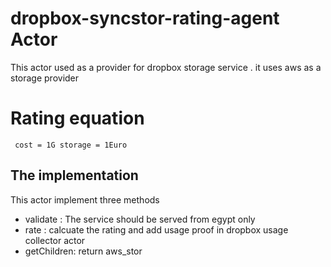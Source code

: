# dropbox-syncstor-rating-agent Actor

This actor used as a provider for dropbox storage service . it uses aws as a storage provider

# Rating equation 
     cost = 1G storage = 1Euro

## The implementation

This actor implement three methods
- validate :
    The service should be served from egypt only
- rate :
   calcuate the rating and add usage proof in dropbox usage collector actor
- getChildren:
    return  aws_stor
    